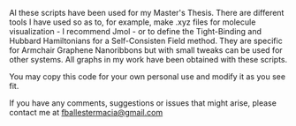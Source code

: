 Al these scripts have been used for my Master's Thesis. There are different tools I have used so as to, 
for example, make .xyz files for molecule visualization - I recommend Jmol - or to define the Tight-Binding and 
Hubbard Hamiltonians for a Self-Consisten Field method. They are specific for Armchair Graphene Nanoribbons but with small
tweaks can be used for other systems. All graphs in my work have been obtained with these scripts.

You may copy this code for your own personal use and modify it as you see fit.

If you have any comments, suggestions or issues that might arise, please contact me at fballestermacia@gmail.com

